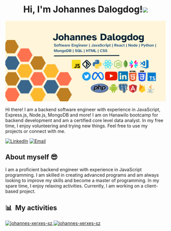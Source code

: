<h1 align="center"> Hi, I'm Johannes Dalogdog!<img src="https://media.giphy.com/media/hvRJCLFzcasrR4ia7z/giphy.gif" width="30"></h1>
 <div align="center">

![](https://github.com/johannes-xerxes-sz/johannes-xerxes-sz/blob/main/banner-1.png)
 </div>


Hi there! I am a backend software engineer with experience in JavaScript, Express.js, Node.js, MongoDB and more! I am on Hanawilo bootcamp for backend development and am a certified core level data analyst. In my free time, I enjoy volunteering and trying new things. Feel free to use my projects or connect with me.

<div align="left">
    <a href="https://www.linkedin.com/in/johannes-xerxes-dalogdog"><img src="https://img.shields.io/badge/Connect-Johannes Xerxes Dalogdog-informational?style=for-the-badge&logo=linkedin" alt="LinkedIn" /></a>
    <a href="mailto:johannes.xerxes13@gmail.com"><img src="https://img.shields.io/badge/Email-johannes.xerxes13%40gmail.com-orange?style=for-the-badge&logo=Email" alt="Email" /></a>
</div>

## About myself :sunglasses:

I am a proficient backend engineer with experience in JavaScript programming. I am skilled in creating advanced programs and am always looking to improve my skills and become a master of programming. In my spare time, I enjoy relaxing activities. Currently, I am working on a client-based project.


  ## 📊 &nbsp;My activities
  <a href="https://github.com/johannes-xerxes-sz">
    <img width=450 height=170 align="center" alt="johannes-xerxes-sz" src="https://github-readme-stats.vercel.app/api?username=johannes-xerxes-sz&theme=codeSTACKr&show_icons=true&bg_color=0D1117&hide_border=true&count_private=true" />
  </a>
  <a href="https://github.com/johannes-xerxes-sz">
    <img align="center" alt="johannes-xerxes-sz" src="https://github-readme-stats.vercel.app/api/top-langs/?username=johannes-xerxes-sz&theme=codeSTACKr&layout=compact&bg_color=0D1117&hide_border=true&count_private=true" />
  </a> 
</div>

<div>
